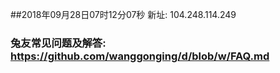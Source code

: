 ##2018年09月28日07时12分07秒 新址: 104.248.114.249
### 兔友常见问题及解答: https://github.com/wanggonging/d/blob/w/FAQ.md
